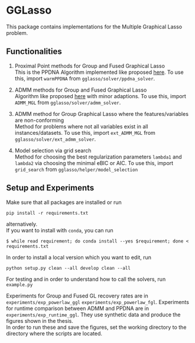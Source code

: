 # GGLasso
This package contains implementations for the Multiple Graphical Lasso problem.<br>

## Functionalities
1) Proximal Point methods for Group and Fused Graphical Lasso<br>
This is the PPDNA Algorithm implemented like proposed [here](https://arxiv.org/abs/1906.04647). To use this, import `warmPPDNA` from `gglasso/solver/ppdna_solver`.<br>

2) ADMM methods for Group and Fused Graphical Lasso<br>
Algorithm like proposed [here](https://arxiv.org/abs/1111.0324) with minor adaptions. To use this, import `ADMM_MGL` from `gglasso/solver/admm_solver`.<br>

4) ADMM method for Group Graphical Lasso where the features/variables are non-conforming<br>
 Method for problems where not all variables exist in all instances/datasets.  To use this, import `ext_ADMM_MGL` from `gglasso/solver/ext_admm_solver`.<br>

5) Model selection via grid search <br>
Method for choosing the best regularization parameters `lambda1` and `lambda2` via choosing the minimal eBIC or AIC. To use this, import `grid_search` from `gglasso/helper/model_selection`<br>

## Setup and Experiments
Make sure that all packages are installed or run

    pip install -r requirements.txt

alternatively.<br>
If you want to install with `conda`, you can run

	$ while read requirement; do conda install --yes $requirement; done < requirements.txt

In order to install a local version which you want to edit, run

    python setup.py clean --all develop clean --all

For testing and in order to understand how to call the solvers, run `example.py`

Experiments for Group and Fused GL recovery rates are in `experiments/exp_powerlaw_ggl` `experiments/exp_powerlaw_fgl`. Experiments for runtime comparison between ADMM and PPDNA are in `experiments/exp_runtime_ggl`. They use synthetic data and produce the figures shown in the thesis.<br>
In order to run these and save the figures, set the working directory to the directory where the scripts are located.
